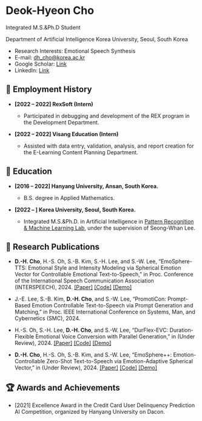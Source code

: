 # Deok-Hyeon Cho
Integrated M.S.&Ph.D Student

Department of Artificial Intelligence Korea University, Seoul, South Korea

- Research Interests: Emotional Speech Synthesis
- E-mail: dh_cho@korea.ac.kr
- Google Scholar: [Link](https://scholar.google.co.kr/citations?user=cynqcHwAAAAJ&hl=ko)
- LinkedIn: [Link](https://www.linkedin.com/in/deok-hyeon-cho-7b5222204/)

## 🔭 Employment History
- **[2022 – 2022] RexSoft (Intern)**
  
  - Participated in debugging and development of the REX program in the Development Department.
 
- **[2022 – 2022] Visang Education (Intern)**

  - Assisted with data entry, validation, analysis, and report creation for the E-Learning Content Planning Department.
 
## 🌱 Education
- **[2016 – 2022] Hanyang University, Ansan, South Korea.**

  - B.S. degree in Applied Mathematics.
 
- **[2022 – ] Korea University, Seoul, South Korea.**

  - Integrated M.S.&Ph.D. in Artificial Intelligence in [Pattern Recognition & Machine Learning Lab](http://ibi.korea.ac.kr/sub2_1.php?code=LSW), under the supervision of Seong-Whan Lee.

## 📑 Research Publications
- **D.-H. Cho**, H.-S. Oh, S.-B. Kim, S.-H. Lee, and S.-W. Lee, “EmoSphere-TTS: Emotional Style and Intensity Modeling via Spherical Emotion Vector for Controllable Emotional Text-to-Speech,” in Proc. Conference of the International Speech Communication Association (INTERSPEECH), 2024. [[Paper]](https://arxiv.org/pdf/2406.07803) [[Code]](https://github.com/Choddeok/EmoSphere-TTS) [[Demo]](https://emosphere-tts.github.io/)

- J.-E. Lee, S.-B. Kim, **D.-H. Cho**, and S.-W. Lee, “PromotiCon: Prompt-Based Emotion Controllable Text-to-Speech via Prompt Generation and Matching,” in Proc. IEEE International Conference on Systems, Man, and Cybernetics (SMC), 2024.

- H.-S. Oh, S.-H. Lee, **D.-H. Cho**, and S.-W. Lee, “DurFlex-EVC: Duration-Flexible Emotional Voice Conversion with Parallel Generation,” in (Under Review), 2024. [[Paper]](https://arxiv.org/pdf/2401.08095) [[Code]](https://github.com/hs-oh-prml/DurFlexEVC?tab=readme-ov-file) [[Demo]](https://prml-lab-speech-team.github.io/durflex/)

- **D.-H. Cho**, H.-S. Oh, S.-B. Kim, and S.-W. Lee, “EmoSphere++: Emotion-Controllable Zero-Shot Text-to-Speech via Emotion-Adaptive Spherical Vector,” in (Under Review), 2024. [[Paper]](https://arxiv.org/abs/2411.02625) [[Code]](https://github.com/Choddeok/EmoSpherepp) [[Demo]](https://choddeok.github.io/EmoSphere-Demo/)

## 🏆 Awards and Achievements
- [2021] Excellence Award in the Credit Card User Delinquency Prediction AI Competition, organized by Hanyang University on Dacon.


<!--
**Choddeok/Choddeok** is a ✨ _special_ ✨ repository because its `README.md` (this file) appears on your GitHub profile.

Here are some ideas to get you started:

- 🔭 I’m currently working on ...
- 🌱 I’m currently learning ...
- 👯 I’m looking to collaborate on ...
- 🤔 I’m looking for help with ...
- 💬 Ask me about ...
- 📫 How to reach me: ...
- 😄 Pronouns: ...
- ⚡ Fun fact: ...
-->
